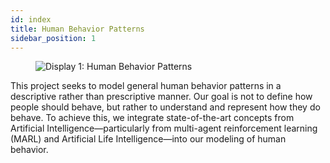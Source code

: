 ```yaml
---
id: index
title: Human Behavior Patterns
sidebar_position: 1
---
```

<figure style={{ textAlign: 'center' }}>
  <img src="/img/display-1.jpg" alt="Display 1: Human Behavior Patterns" />
</figure>
This project seeks to model general human behavior patterns in a descriptive rather than prescriptive manner. Our goal is not to define how people should behave, but rather to understand and represent how they do behave. To achieve this, we integrate state-of-the-art concepts from Artificial Intelligence—particularly from multi-agent reinforcement learning (MARL) and Artificial Life Intelligence—into our modeling of human behavior.
